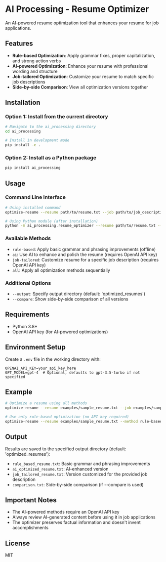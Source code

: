 # AI Processing - Resume Optimizer

An AI-powered resume optimization tool that enhances your resume for job applications.

## Features

- **Rule-based Optimization**: Apply grammar fixes, proper capitalization, and strong action verbs
- **AI-powered Optimization**: Enhance your resume with professional wording and structure
- **Job-tailored Optimization**: Customize your resume to match specific job descriptions
- **Side-by-side Comparison**: View all optimization versions together

## Installation

### Option 1: Install from the current directory

```bash
# Navigate to the ai_processing directory
cd ai_processing

# Install in development mode
pip install -e .
```

### Option 2: Install as a Python package

```bash
pip install ai_processing
```

## Usage

### Command Line Interface

```bash
# Using installed command
optimize-resume --resume path/to/resume.txt --job path/to/job_description.txt --method all

# Using Python module (after installation)
python -m ai_processing.resume_optimizer --resume path/to/resume.txt --job path/to/job_description.txt --method all
```

### Available Methods

- `rule-based`: Apply basic grammar and phrasing improvements (offline)
- `ai`: Use AI to enhance and polish the resume (requires OpenAI API key)
- `job-tailored`: Customize resume for a specific job description (requires OpenAI API key)
- `all`: Apply all optimization methods sequentially

### Additional Options

- `--output`: Specify output directory (default: 'optimized_resumes')
- `--compare`: Show side-by-side comparison of all versions

## Requirements

- Python 3.8+
- OpenAI API key (for AI-powered optimizations)

## Environment Setup

Create a `.env` file in the working directory with:

```
OPENAI_API_KEY=your_api_key_here
GPT_MODEL=gpt-4  # Optional, defaults to gpt-3.5-turbo if not specified
```

## Example

```bash
# Optimize a resume using all methods
optimize-resume --resume examples/sample_resume.txt --job examples/sample_job.txt --method all --compare

# Use only rule-based optimization (no API key required)
optimize-resume --resume examples/sample_resume.txt --method rule-based
```

## Output

Results are saved to the specified output directory (default: 'optimized_resumes'):

- `rule_based_resume.txt`: Basic grammar and phrasing improvements
- `ai_optimized_resume.txt`: AI-enhanced version
- `job_tailored_resume.txt`: Version customized for the provided job description
- `comparison.txt`: Side-by-side comparison (if --compare is used)

## Important Notes

- The AI-powered methods require an OpenAI API key
- Always review AI-generated content before using it in job applications
- The optimizer preserves factual information and doesn't invent accomplishments

## License

MIT 